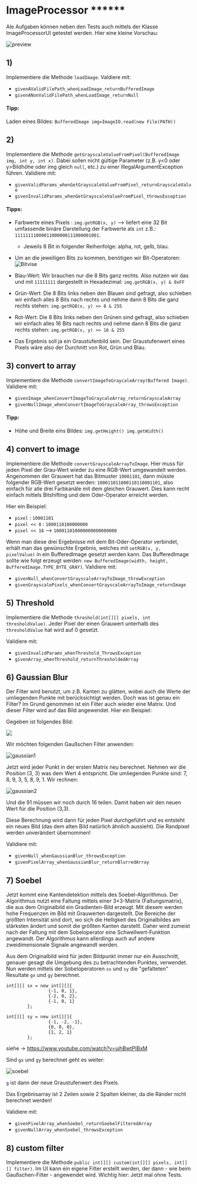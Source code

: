 # ImageProcessor ******

Ale Aufgaben können neben den Tests auch mittels der Klasse ImageProcessorUI getestet werden. Hier eine kleine Vorschau:

![preview](../../images/imageProcessing/preview.png)

## 1)

Implementiere die Methode `loadImage`. Valdiere mit:

- `givenAValidFilePath_whenLoadImage_returnBufferedImage`
- `givenANonValidFilePath_whenLoadImage_returnNull`

#### Tipp:

Laden eines Bildes: `BufferedImage img=ImageIO.read(new File(PATH))`

## 2)

Implementiere die Methode `getGrayscaleValueFromPixel(BufferedImage img, int y, int x)`. Dabei sollen nicht gültige
Parameter (z.B. y<0 oder y>Bildhöhe oder img gleich `null`, etc.) zu einer IllegalArgumentException führen. Validiere
mit:

- `givenValidParams_whenGetGrayscaleValueFromPixel_returnGrayscaleValue`
- `givenInvalidParams_whenGetGrayscaleValueFromPixel_throwsException`

#### Tipps:

- Farbwerte eines Pixels : `img.getRGB(x, y)` --> liefert eine 32 Bit umfassende binäre Darstellung der Farbwerte
  als `int` z.B.: `11111111000011000000111000001001`.
    - Jeweils 8 Bit in folgender Reihenfolge: alpha, rot, gelb, blau.
- Um an die jeweiligen Bits zu kommen, benötigen wir Bit-Operatoren:
  ![Bitvise](../../images/imageProcessing/BitOperators.png)


- Blau-Wert: Wir brauchen nur die 8 Bits ganz rechts. Also nutzen wir das und mit `11111111` dargestellt in
  Hexadezimal: `img.getRGB(x, y) & 0xFF`

- Grün-Wert: Die 8 Bits links neben den Blauen sind gefragt, also schieben wir einfach alles 8 Bits nach rechts und
  nehme dann 8 Bits die ganz rechts stehen: `img.getRGB(x, y) >> 8 & 255`

- Rot-Wert: Die 8 Bits links neben den Grünen sind gefragt, also schieben wir einfach alles 16 Bits nach rechts und
  nehme dann 8 Bits die ganz rechts stehen: `img.getRGB(x, y) >> 16 & 255`

- Das Ergebnis soll ja ein Graustufenbild sein. Der Graustufenwert eines Pixels wäre also der Durchnitt von Rot, Grün
  und Blau.

## 3) convert to array

Implementiere die Methode `convertImageToGraycaleArray(Buffered Image)`. Validiere mit:

- `givenImage_whenConvertImageToGraycaleArray_returnGrayscaleArray`
- `givenNullImage_whenConvertImageToGraycaleArray_throwsException`

#### Tipp:

- Höhe und Breite eins Bildes: `img.getHeight() img.getWidth()`

## 4) convert to image

Implementiere die Methode `convertGrayscaleArrayToImage`. Hier muss für jeden Pixel der Grau-Wert wieder zu eine
RGB-Wert umgewandelt werden. Angenommen der Grauwert hat das Bitmuster `10001101`, dann müsste folgender RGB-Wert
gesetzt werden: `100011011000110110001101`, also einfach für alle drei Farbkanäle mit dem gleichen Grauwert. Dies kann
recht einfach mittels Bitshifting und dem Oder-Operator erreicht werden.

Hier ein Beispiel:

- `pixel` : `10001101`
- `pixel << 8` : `1000110100000000`
- `pixel << 16` --> `100011010000000000000000`

Wenn man diese drei Ergebnisse mit dem Bit-Oder-Operator verbindet, erhält man das gewünschte Ergebnis, welches
mit `setRGB(x, y, pixelValue)` in ein BufferedImage gesetzt werden kann. Das BufferedImage sollte wie folgt erzeugt
werden: `new BufferedImage(width, height, BufferedImage.TYPE_BYTE_GRAY)`. Validiere mit:

- `givenNull_whenConvertGrayscaleArrayToImage_throwException`
- `givenGrayscalePixels_whenConvertGrayscaleArrayToImage_returnImage`

## 5) Threshold

Implementiere die Methode `threshold(int[][] pixels, int thresholdValue)`. Jeder Pixel der einen Grauwert unterhalb
des `thresholdValue` hat wird auf 0 gesetzt.

Validiere mit:

- `givenInvalidParams_whenThreshold_ThrowsException`
- `givenArray_whenThreshold_returnThresholdedArray`

## 6) Gaussian Blur

Der Filter wird benutzt, um z.B. Kanten zu glätten, wobei auch die Werte der umliegenden Punkte mit berücksichtigt
werden. Doch was ist genau ein Filter? Im Grund genommen ist ein Filter auch wieder eine Matrix. Und dieser Filter wird
auf das Bild angewendet. Hier ein Beispiel:
 
Gegeben ist folgendes Bild:

![](../../images/gaussian_blur/gaussian0.png)

Wir möchten folgenden Gaußschen Filter anwenden:

![gaussian1](../../images/gaussian_blur/gaussian1.png)

Jetzt wird jeder Punkt in der ersten Matrix neu berechnet. Nehmen wir die Position (3, 3) was dem Wert 4 entspricht. Die
umliegenden Punkte sind: 7, 8, 9, 3, 5, 8, 9, 1. Wir rechnen:

![gaussian2](../../images/gaussian_blur/gaussian2.png)

Und die 91 müssen wir noch durch 16 teilen. Damit haben wir den neuen Wert für die Position (3,3).

Diese Berechnung wird dann für jeden Pixel durchgeführt und es entsteht ein neues Bild (das dem alten Bild natürlich
ähnlich aussieht). Die Randpixel werden unverändert übernommen!

Validiere mit:

- `givenNull_whenGaussianBlur_throwsException`
- `givenPixelArray_whenGaussianBlur_returnBlurredArray`

## 7) Soebel

Jetzt kommt eine Kantendetektion mittels des Soebel-Algorithmus. Der Algorithmus nutzt eine Faltung mittels einer
3×3-Matrix (Faltungsmatrix), die aus dem Originalbild ein Gradienten-Bild erzeugt. Mit diesem werden hohe Frequenzen im
Bild mit Grauwerten dargestellt. Die Bereiche der größten Intensität sind dort, wo sich die Helligkeit des
Originalbildes am stärksten ändert und somit die größten Kanten darstellt. Daher wird zumeist nach der Faltung mit dem
Sobeloperator eine Schwellwert-Funktion angewandt. Der Algorithmus kann allerdings auch auf andere zweidimensionale
Signale angewandt werden.

Aus dem Originalbild wird für jeden Bildpunkt immer nur ein Ausschnitt, genauer gesagt die Umgebung des zu betrachtenden
Punktes, verwendet. Nun werden mittels der Sobeloperatoren `sx` und `sy` die "gefalteten" Resultate `gx` und `gy`
berechnet.

```
int[][] sx = new int[][]{
                {-1, 0, 1},
                {-2, 0, 2},
                {-1, 0, 1}
        };
 
int[][] sy = new int[][]{
                {-1, -2, -1},
                {0, 0, 0},
                {1, 2, 1}
        };
```

siehe -> https://www.youtube.com/watch?v=uihBwtPIBxM

Sind `gx` und `gy` berechnet geht es weiter:

![soebel](../../images/imageProcessing/soebel.png)

`g` ist dann der neue Graustufenwert des Pixels.

Das Ergebnisarray ist 2 Zeilen sowie 2 Spalten kleiner, da die Ränder nicht berechnet werden!

Validiere mit:

- `givenPixelArray_whenSoebel_returnSoebelFilteredArray`
- `givenNullArray_whenSoebel_throwsException`

## 8) custom filter

Implementiere die Methode `public int[][] custom(int[][] pixels, int[][] filter)`. Im UI kann ein eigene Filter erstellt
werden, der dann - wie beim Gaußschen-Filter - angewendet wird. Wichtig hier: Jetzt mal ohne Tests.